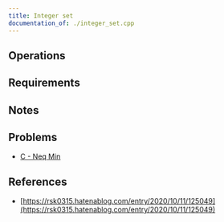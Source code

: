 ```yaml
---
title: Integer set
documentation_of: ./integer_set.cpp
---
```


## Operations

## Requirements

## Notes

## Problems

- [C - Neq Min](https://atcoder.jp/contests/hhkb2020/tasks/hhkb2020_c)

## References

- [https://rsk0315.hatenablog.com/entry/2020/10/11/125049](https://rsk0315.hatenablog.com/entry/2020/10/11/125049)
